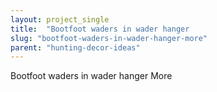 ```yaml
---
layout: project_single
title:  "Bootfoot waders in wader hanger                                                                                                                                                                                 More"
slug: "bootfoot-waders-in-wader-hanger-more"
parent: "hunting-decor-ideas"
---
```

Bootfoot waders in wader hanger                                                                                                                                                                                 More